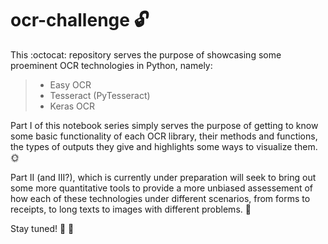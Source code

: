 # ocr-challenge :unlock:
This :octocat: repository serves the purpose of showcasing some proeminent OCR technologies in Python, namely:

> * Easy OCR
> * Tesseract (PyTesseract)
> * Keras OCR

Part I of this notebook series simply serves the purpose of getting to know some basic functionality of each OCR library, their methods and functions, the types of outputs they give and highlights some ways to visualize them. :sun_with_face:

Part II (and III?), which is currently under preparation will seek to bring out some more quantitative tools to provide a more unbiased assessement of how each of these technologies under different scenarios, from forms to receipts, to long texts to images with different problems. :exploding_head:

Stay tuned! :eyes: :tongue: